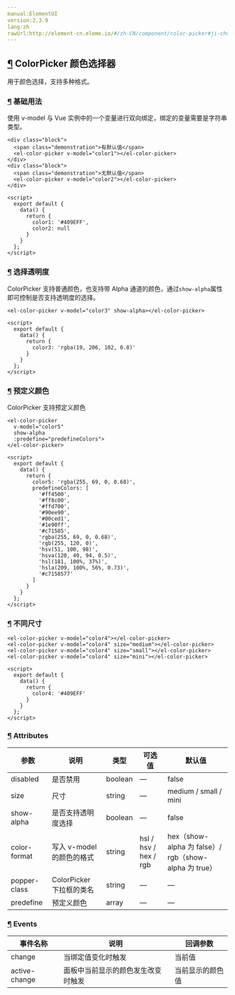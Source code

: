 ```yaml
---
manual:ElementUI
version:2.3.9
lang:zh
rawUrl:http://element-cn.eleme.io/#/zh-CN/component/color-picker#ji-chu-yong-fa
---
```



## [¶](%1975 "") ColorPicker 颜色选择器<a name="colorpicker-yan-se-xuan-ze-qi"></a>


用于颜色选择，支持多种格式。


### [¶](%1938 "") 基础用法<a name="ji-chu-yong-fa"></a>


使用 v-model 与 Vue 实例中的一个变量进行双向绑定，绑定的变量需要是字符串类型。



```
<div class="block">
  <span class="demonstration">有默认值</span>
  <el-color-picker v-model="color1"></el-color-picker>
</div>
<div class="block">
  <span class="demonstration">无默认值</span>
  <el-color-picker v-model="color2"></el-color-picker>
</div>

<script>
  export default {
    data() {
      return {
        color1: '#409EFF',
        color2: null
      }
    }
  };
</script>

```




### [¶](%1976 "") 选择透明度<a name="xuan-ze-tou-ming-du"></a>


ColorPicker 支持普通颜色，也支持带 Alpha 通道的颜色，通过`show-alpha`属性即可控制是否支持透明度的选择。



```
<el-color-picker v-model="color3" show-alpha></el-color-picker>

<script>
  export default {
    data() {
      return {
        color3: 'rgba(19, 206, 102, 0.8)'
      }
    }
  };
</script>

```




### [¶](%1977 "") 预定义颜色<a name="yu-ding-yi-yan-se"></a>


ColorPicker 支持预定义颜色



```
<el-color-picker
  v-model="color5"
  show-alpha
  :predefine="predefineColors">
</el-color-picker>

<script>
  export default {
    data() {
      return {
        color5: 'rgba(255, 69, 0, 0.68)',
        predefineColors: [
          '#ff4500',
          '#ff8c00',
          '#ffd700',
          '#90ee90',
          '#00ced1',
          '#1e90ff',
          '#c71585',
          'rgba(255, 69, 0, 0.68)',
          'rgb(255, 120, 0)',
          'hsv(51, 100, 98)',
          'hsva(120, 40, 94, 0.5)',
          'hsl(181, 100%, 37%)',
          'hsla(209, 100%, 56%, 0.73)',
          '#c7158577'
        ]
      }
    }
  };
</script>

```




### [¶](%1978 "") 不同尺寸<a name="bu-tong-chi-cun"></a>

```
<el-color-picker v-model="color4"></el-color-picker>
<el-color-picker v-model="color4" size="medium"></el-color-picker>
<el-color-picker v-model="color4" size="small"></el-color-picker>
<el-color-picker v-model="color4" size="mini"></el-color-picker>

<script>
  export default {
    data() {
      return {
        color4: '#409EFF'
      }
    }
  };
</script>

```




### [¶](%1934 "") Attributes<a name="attributes"></a>
参数 | 说明 | 类型 | 可选值 | 默认值 
 ---  |  ---  |  ---  |  ---  |  ---  | 
disabled | 是否禁用 | boolean | — | false 
size | 尺寸 | string | — | medium / small / mini 
show-alpha | 是否支持透明度选择 | boolean | — | false 
color-format | 写入 v-model 的颜色的格式 | string | hsl / hsv / hex / rgb | hex（show-alpha 为 false）/ rgb（show-alpha 为 true） 
popper-class | ColorPicker 下拉框的类名 | string | — | — 
predefine | 预定义颜色 | array | — | — 


### [¶](%1935 "") Events<a name="events"></a>
事件名称 | 说明 | 回调参数 
 ---  |  ---  |  ---  | 
change | 当绑定值变化时触发 | 当前值 
active-change | 面板中当前显示的颜色发生改变时触发 | 当前显示的颜色值 

